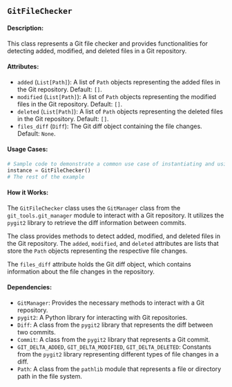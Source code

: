 ## `GitFileChecker`

#### Description:
This class represents a Git file checker and provides functionalities for detecting added, modified, and deleted files in a Git repository.

#### Attributes:
- `added` (`List[Path]`): A list of `Path` objects representing the added files in the Git repository. Default: `[]`.
- `modified` (`List[Path]`): A list of `Path` objects representing the modified files in the Git repository. Default: `[]`.
- `deleted` (`List[Path]`): A list of `Path` objects representing the deleted files in the Git repository. Default: `[]`.
- `files_diff` (`Diff`): The Git diff object containing the file changes. Default: `None`.

#### Usage Cases:

```python
# Sample code to demonstrate a common use case of instantiating and using the class
instance = GitFileChecker()
# The rest of the example
```

#### How it Works:

The `GitFileChecker` class uses the `GitManager` class from the `git_tools.git_manager` module to interact with a Git repository. It utilizes the `pygit2` library to retrieve the diff information between commits.

The class provides methods to detect added, modified, and deleted files in the Git repository. The `added`, `modified`, and `deleted` attributes are lists that store the `Path` objects representing the respective file changes.

The `files_diff` attribute holds the Git diff object, which contains information about the file changes in the repository.

#### Dependencies:
- `GitManager`: Provides the necessary methods to interact with a Git repository.
- `pygit2`: A Python library for interacting with Git repositories.
- `Diff`: A class from the `pygit2` library that represents the diff between two commits.
- `Commit`: A class from the `pygit2` library that represents a Git commit.
- `GIT_DELTA_ADDED`, `GIT_DELTA_MODIFIED`, `GIT_DELTA_DELETED`: Constants from the `pygit2` library representing different types of file changes in a diff.
- `Path`: A class from the `pathlib` module that represents a file or directory path in the file system.